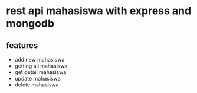 # rest api mahasiswa with express and mongodb
## features
- add new mahasiswa
- getting all mahasiswa
- get detail mahasiswa
- update mahasiswa
- delete mahasiswa